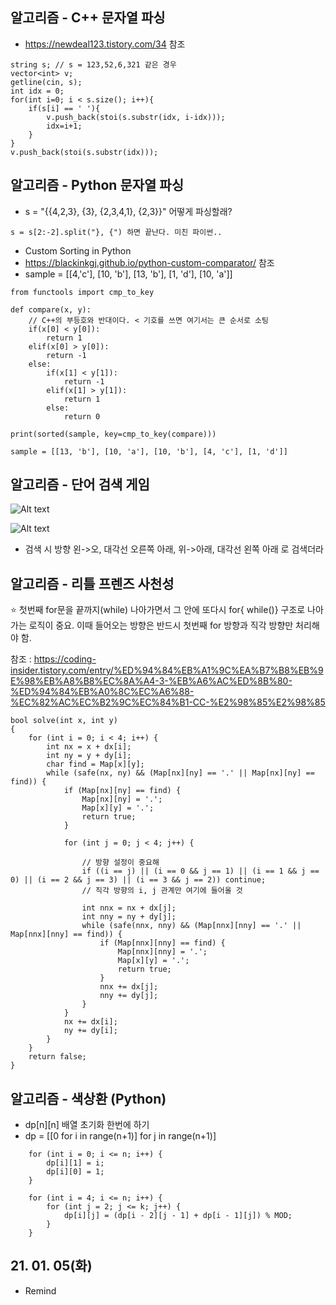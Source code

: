 ## 알고리즘 - C++ 문자열 파싱

- https://newdeal123.tistory.com/34 참조

```
string s; // s = 123,52,6,321 같은 경우
vector<int> v;
getline(cin, s);
int idx = 0;
for(int i=0; i < s.size(); i++){
    if(s[i] == ' '){
        v.push_back(stoi(s.substr(idx, i-idx)));
        idx=i+1;
    }
}
v.push_back(stoi(s.substr(idx)));
```

## 알고리즘 - Python 문자열 파싱

- s = "{{4,2,3}, {3}, {2,3,4,1}, {2,3}}" 어떻게 파싱할래?

```
s = s[2:-2].split("}, {") 하면 끝난다. 미친 파이썬..
```

- Custom Sorting in Python
- https://blackinkgj.github.io/python-custom-comparator/ 참조
- sample = [[4,'c'], [10, 'b'], [13, 'b'], [1, 'd'], [10, 'a']]

```
from functools import cmp_to_key

def compare(x, y):
    // C++의 부등호와 반대이다. < 기호를 쓰면 여기서는 큰 순서로 소팅
    if(x[0] < y[0]):
        return 1
    elif(x[0] > y[0]):
        return -1
    else:
        if(x[1] < y[1]):
            return -1
        elif(x[1] > y[1]):
            return 1
        else:
            return 0

print(sorted(sample, key=cmp_to_key(compare)))

sample = [[13, 'b'], [10, 'a'], [10, 'b'], [4, 'c'], [1, 'd']]

```

## 알고리즘 - 단어 검색 게임

![Alt text](./img/img_210105.png)

![Alt text](./img/img_210105-2.png)

- 검색 시 방향 왼->오, 대각선 오른쪽 아래, 위->아래, 대각선 왼쪽 아래 로 검색더라

## 알고리즘 - 리틀 프렌즈 사천성

:star: 
첫번째 for문을 끝까지(while) 나아가면서 그 안에 또다시 for{ while()} 구조로
나아가는 로직이 중요. 이때 들어오는 방향은 반드시 첫번째 for 방향과 직각 방향만 처리해야 함.

참조 : https://coding-insider.tistory.com/entry/%ED%94%84%EB%A1%9C%EA%B7%B8%EB%9E%98%EB%A8%B8%EC%8A%A4-3-%EB%A6%AC%ED%8B%80-%ED%94%84%EB%A0%8C%EC%A6%88-%EC%82%AC%EC%B2%9C%EC%84%B1-CC-%E2%98%85%E2%98%85

```
bool solve(int x, int y)
{
    for (int i = 0; i < 4; i++) {
        int nx = x + dx[i];
        int ny = y + dy[i];
        char find = Map[x][y];
        while (safe(nx, ny) && (Map[nx][ny] == '.' || Map[nx][ny] == find)) {
            if (Map[nx][ny] == find) {
                Map[nx][ny] = '.';
                Map[x][y] = '.';
                return true;
            }

            for (int j = 0; j < 4; j++) {

                // 방향 설정이 중요해
                if ((i == j) || (i == 0 && j == 1) || (i == 1 && j == 0) || (i == 2 && j == 3) || (i == 3 && j == 2)) continue;
                // 직각 방향의 i, j 관계만 여기에 들어올 것

                int nnx = nx + dx[j];
                int nny = ny + dy[j];
                while (safe(nnx, nny) && (Map[nnx][nny] == '.' || Map[nnx][nny] == find)) {
                    if (Map[nnx][nny] == find) {
                        Map[nnx][nny] = '.';
                        Map[x][y] = '.';
                        return true;
                    }
                    nnx += dx[j];
                    nny += dy[j];
                }
            }
            nx += dx[i];
            ny += dy[i];
        }
    }
    return false;
}
```
## 알고리즘 - 색상환 (Python)

 - dp[n][n] 배열 초기화 한번에 하기
 - dp = [[0 for i in range(n+1)] for j in range(n+1)]

```
	for (int i = 0; i <= n; i++) {
		dp[i][1] = i;
		dp[i][0] = 1;
	}

	for (int i = 4; i <= n; i++) {
		for (int j = 2; j <= k; j++) {
			dp[i][j] = (dp[i - 2][j - 1] + dp[i - 1][j]) % MOD;
		}
	}
```


## 21. 01. 05(화)

 - Remind


